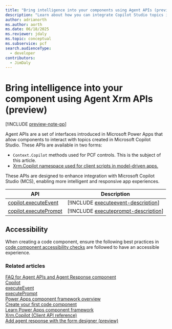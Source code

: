 ```yaml
---
title: "Bring intelligence into your components using Agent APIs (preview)"
description: "Learn about how you can integrate Copilot Studio topics into your custom components using Agent APIs"
author: adrianorth
ms.author: aorth
ms.date: 06/18/2025
ms.reviewer: jdaly
ms.topic: conceptual
ms.subservice: pcf
search.audienceType: 
  - developer
contributors: 
  - JimDaly
---
```


# Bring intelligence into your component using Agent Xrm APIs (preview)

[!INCLUDE [preview-note-pp](~/../shared-content/shared/preview-includes/preview-note-pp.md)]

Agent APIs are a set of interfaces introduced in Microsoft Power Apps that allow components to interact with topics created in Microsoft Copilot Studio. These APIs are available in two forms:

- `Context.Copilot` methods used for PCF controls. This is the subject of this article.
- [Xrm.Copilot namespace used for client scripts in model-driven apps.](../model-driven-apps/clientapi/bring-intelligence-using-agent-apis.md)

These APIs are designed to enhance integration with Microsoft Copilot Studio (MCS), enabling more intelligent and responsive app experiences.

|API|Description|
|---------|---------|
|[copilot.executeEvent](reference/copilot/executeevent.md)|[!INCLUDE [executeevent-description](reference/copilot/includes/executeevent-description.md)]|
|[copilot.executePrompt](reference/copilot/executeprompt.md)|[!INCLUDE [executeprompt-description](reference/copilot/includes/executeprompt-description.md)]|

## Accessibility

When creating a code component, ensure the following best practices in [code component accessibility checks](code-components-best-practices.md#check-accessibility) are followed to have an accessible experience.

### Related articles

[FAQ for Agent APIs and Agent Response component](../../maker/common/faq-agent-api-component.md)<br />
[Copilot](reference/copilot.md)  
[executeEvent](reference/copilot/executeevent.md)  
[executePrompt](reference/copilot/executeprompt.md)  
[Power Apps component framework overview](overview.md)  
[Create your first code component](implementing-controls-using-typescript.md)  
[Learn Power Apps component framework](/training/paths/use-power-apps-component-framework)  
[Xrm.Copilot (Client API reference)](../model-driven-apps/clientapi/reference/xrm-copilot.md)  
[Add agent response with the form designer (preview)](../../maker/model-driven-apps/form-designer-add-configure-agent-response.md)
